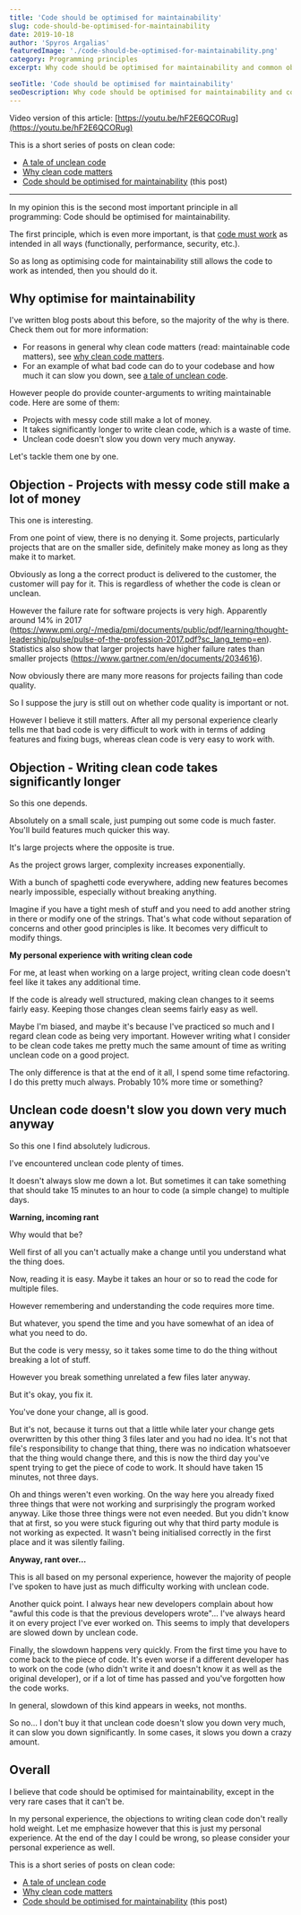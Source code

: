 ```yaml
---
title: 'Code should be optimised for maintainability'
slug: code-should-be-optimised-for-maintainability
date: 2019-10-18
author: 'Spyros Argalias'
featuredImage: './code-should-be-optimised-for-maintainability.png'
category: Programming principles
excerpt: Why code should be optimised for maintainability and common objections around the topic.

seoTitle: 'Code should be optimised for maintainability'
seoDescription: Why code should be optimised for maintainability and common objections around the topic.
---
```


Video version of this article: [https://youtu.be/hF2E6QCORug](https://youtu.be/hF2E6QCORug)

This is a short series of posts on clean code:

- [A tale of unclean code](/blog/tale-of-unclean-code/)
- [Why clean code matters](/blog/why-clean-code-matters/)
- [Code should be optimised for maintainability](/blog/code-should-be-optimised-for-maintainability/) (this post)

---

In my opinion this is the second most important principle in all programming: Code should be optimised for maintainability.

The first principle, which is even more important, is that [code must work](/blog/code-must-work/) as intended in all ways (functionally, performance, security, etc.).

So as long as optimising code for maintainability still allows the code to work as intended, then you should do it.

## Why optimise for maintainability

I've written blog posts about this before, so the majority of the why is there. Check them out for more information:

- For reasons in general why clean code matters (read: maintainable code matters), see [why clean code matters](/blog/why-clean-code-matters/).
- For an example of what bad code can do to your codebase and how much it can slow you down, see [a tale of unclean code](/blog/tale-of-unclean-code/).

However people do provide counter-arguments to writing maintainable code. Here are some of them:

- Projects with messy code still make a lot of money.
- It takes significantly longer to write clean code, which is a waste of time.
- Unclean code doesn't slow you down very much anyway.

Let's tackle them one by one.

## Objection - Projects with messy code still make a lot of money

This one is interesting.

From one point of view, there is no denying it. Some projects, particularly projects that are on the smaller side, definitely make money as long as they make it to market.

Obviously as long a the correct product is delivered to the customer, the customer will pay for it. This is regardless of whether the code is clean or unclean.

However the failure rate for software projects is very high. Apparently around 14% in 2017 (https://www.pmi.org/-/media/pmi/documents/public/pdf/learning/thought-leadership/pulse/pulse-of-the-profession-2017.pdf?sc_lang_temp=en). Statistics also show that larger projects have higher failure rates than smaller projects (https://www.gartner.com/en/documents/2034616).

Now obviously there are many more reasons for projects failing than code quality.

So I suppose the jury is still out on whether code quality is important or not.

However I believe it still matters. After all my personal experience clearly tells me that bad code is very difficult to work with in terms of adding features and fixing bugs, whereas clean code is very easy to work with.

## Objection - Writing clean code takes significantly longer

So this one depends.

Absolutely on a small scale, just pumping out some code is much faster. You'll build features much quicker this way.

It's large projects where the opposite is true.

As the project grows larger, complexity increases exponentially.

With a bunch of spaghetti code everywhere, adding new features becomes nearly impossible, especially without breaking anything.

Imagine if you have a tight mesh of stuff and you need to add another string in there or modify one of the strings. That's what code without separation of concerns and other good principles is like. It becomes very difficult to modify things.

**My personal experience with writing clean code**

For me, at least when working on a large project, writing clean code doesn't feel like it takes any additional time.

If the code is already well structured, making clean changes to it seems fairly easy. Keeping those changes clean seems fairly easy as well.

Maybe I'm biased, and maybe it's because I've practiced so much and I regard clean code as being very important. However writing what I consider to be clean code takes me pretty much the same amount of time as writing unclean code on a good project.

The only difference is that at the end of it all, I spend some time refactoring. I do this pretty much always. Probably 10% more time or something?

## Unclean code doesn't slow you down very much anyway

So this one I find absolutely ludicrous.

I've encountered unclean code plenty of times.

It doesn't always slow me down a lot. But sometimes it can take something that should take 15 minutes to an hour to code (a simple change) to multiple days.

**Warning, incoming rant**

Why would that be?

Well first of all you can't actually make a change until you understand what the thing does.

Now, reading it is easy. Maybe it takes an hour or so to read the code for multiple files.

However remembering and understanding the code requires more time.

But whatever, you spend the time and you have somewhat of an idea of what you need to do.

But the code is very messy, so it takes some time to do the thing without breaking a lot of stuff.

However you break something unrelated a few files later anyway.

But it's okay, you fix it.

You've done your change, all is good.

But it's not, because it turns out that a little while later your change gets overwritten by this other thing 3 files later and you had no idea. It's not that file's responsibility to change that thing, there was no indication whatsoever that the thing would change there, and this is now the third day you've spent trying to get the piece of code to work. It should have taken 15 minutes, not three days.

Oh and things weren't even working. On the way here you already fixed three things that were not working and surprisingly the program worked anyway. Like those three things were not even needed. But you didn't know that at first, so you were stuck figuring out why that third party module is not working as expected. It wasn't being initialised correctly in the first place and it was silently failing.

**Anyway, rant over...**

This is all based on my personal experience, however the majority of people I've spoken to have just as much difficulty working with unclean code.

Another quick point. I always hear new developers complain about how "awful this code is that the previous developers wrote"... I've always heard it on every project I've ever worked on. This seems to imply that developers are slowed down by unclean code.

Finally, the slowdown happens very quickly. From the first time you have to come back to the piece of code. It's even worse if a different developer has to work on the code (who didn't write it and doesn't know it as well as the original developer), or if a lot of time has passed and you've forgotten how the code works.

In general, slowdown of this kind appears in weeks, not months.

So no... I don't buy it that unclean code doesn't slow you down very much, it can slow you down significantly. In some cases, it slows you down a crazy amount.

## Overall

I believe that code should be optimised for maintainability, except in the very rare cases that it can't be.

In my personal experience, the objections to writing clean code don't really hold weight. Let me emphasize however that this is just my personal experience. At the end of the day I could be wrong, so please consider your personal experience as well.

This is a short series of posts on clean code:

- [A tale of unclean code](/blog/tale-of-unclean-code/)
- [Why clean code matters](/blog/why-clean-code-matters/)
- [Code should be optimised for maintainability](/blog/code-should-be-optimised-for-maintainability/) (this post)
